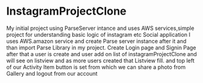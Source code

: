 # InstagramProjectClone
My initial project using ParseServer intance and uses AWS services,simple project for understanding basic logic of instagram etc Social application 
I uses AWS.amazon service and create Parse server instance after it and than import Parse Library in my project.
Create Login page and Signin Page after that a user is create and user add on list of instagramProjectClone and will see on listview  and as more 
users created that Listview fill.
and top left of our Activity Item button is set from which we can share a photo from Gallery and logout from our account
